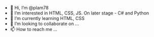 - 👋 Hi, I’m @plam78
- 👀 I’m interested in HTML, CSS, JS. On later stage - C# and Python
- 🌱 I’m currently learning HTML, CSS
- 💞️ I’m looking to collaborate on ...
- 📫 How to reach me ...

<!---
plam78/plam78 is a ✨ special ✨ repository because its `README.md` (this file) appears on your GitHub profile.
You can click the Preview link to take a look at your changes.
--->
